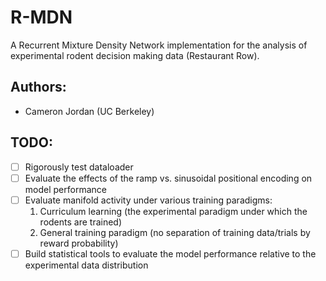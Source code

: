 # R-MDN
A Recurrent Mixture Density Network implementation for the analysis of experimental rodent decision making data (Restaurant Row).

## Authors:
- Cameron Jordan (UC Berkeley)

## TODO:
- [ ] Rigorously test dataloader
- [ ] Evaluate the effects of the ramp vs. sinusoidal positional encoding on model performance
- [ ] Evaluate manifold activity under various training paradigms: 
    1. Curriculum learning (the experimental paradigm under which the rodents are trained)
    2. General training paradigm (no separation of training data/trials by reward probability)
- [ ] Build statistical tools to evaluate the model performance relative to the experimental data distribution